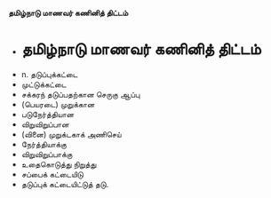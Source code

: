 **தமிழ்நாடு மாணவர் கணினித் திட்டம்**
- # தமிழ்நாடு மாணவர் கணினித் திட்டம்
- n. தடுப்புக்கட்டை
- முட்டுக்கட்டை
- சக்கரந் தடுப்பதற்கான செருகு ஆப்பு
- (பெயரடை) முறுக்கான
- படுநேர்த்தியான
- விறுவிறுப்பான
- (வினை) முறுக்டகாக் அணிசெய்
- நேர்த்தியாக்கு
- விறுவிறுப்பாக்கு
- உதைகொடுத்து நிறுத்து
- சப்பைக் கட்டையிடு
- தடுப்புக் கட்டையிட்டுத் தடு.

